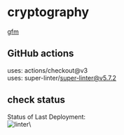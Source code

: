 # cryptography

[gfm](https://github.github.com/gfm/)

## GitHub actions

uses: actions/checkout@v3 \
uses: super-linter/super-linter@v5.7.2

## check status

Status of Last Deployment:\
![linter](https://github.com/testor321/jq-howto/actions/workflows/linter.yml/badge.svg)\
